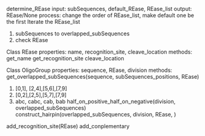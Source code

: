 determine_REase
input:  subSequences, default_REase, REase_list
output: REase/None
process:
change the order of REase_list, make default one be the first
Iterate the REase_list
1. subSequences to overlapped_subSequences
2. check REase

Class REase
properties:
name, recognition_site, cleave_location
methods: 
get_name
get_recognition_site
cleave_location

Class OligoGroup
properties:
sequence, REase, division
methods:
get_overlapped_subSequences(sequence, subSequences_positions, REase)
1. [0,1], [2,4],[5,6],[7,9]
2. [0,2],[2,5],[5,7],[7,9]
3. abc, cabc, cab, bab
half_on_positive_half_on_negative(division, overlapped_subSequences)
construct_hairpin(overlapped_subSequences, division, REase, )

add_recognition_site(REase)
add_conplementary
<!--stackedit_data:
eyJoaXN0b3J5IjpbMTA3MDMxMTM3NywtMzcxNzg1NDQwLC0xMT
cxNDYxMzExLDE3OTkyMjM3NV19
-->